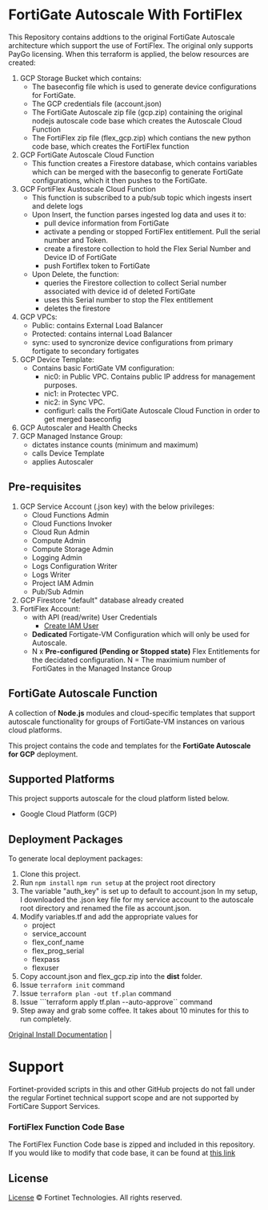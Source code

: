 # FortiGate Autoscale With FortiFlex
This Repository contains addtions to the original FortiGate Autoscale architecture which support the use of FortiFlex.  The original only supports PayGo licensing.  When this terraform is applied, the below resources are created:

1. GCP Storage Bucket which contains:
    - The baseconfig file which is used to generate device configurations for FortiGate.  
    - The GCP credentials file (account.json)
    - The FortiGate Autoscale zip file (gcp.zip) containing the original nodejs autoscale code base which creates the Autoscale Cloud Function
    - The FortiFlex zip file (flex_gcp.zip) which contians the new python code base, which creates the FortiFlex function
1. GCP FortiGate Autoscale Cloud Function
    - This function creates a Firestore database, which contains variables which can be merged with the baseconfig to generate FortiGate configurations, which it then pushes to the FortiGate.
1. GCP FortiFlex Austoscale Cloud Function
    - This function is subscribed to a pub/sub topic which ingests insert and delete logs
    - Upon Insert, the function parses ingested log data and uses it to:
        - pull device information from FortiGate 
        - activate a pending or stopped FortiFlex entitlement. Pull the serial number and Token.
        - create a firestore collection to hold the Flex Serial Number and Device ID of FortiGate
        - push Fortiflex token to FortiGate
    - Upon Delete, the function:
        - queries the Firestore collection to collect Serial number associated with device id of deleted FortiGate
        - uses this Serial number to stop the Flex entitlement
        - deletes the firestore
1. GCP VPCs:
    - Public: contains External Load Balancer
    - Protected: contains internal Load Balancer
    - sync: used to syncronize device configurations from primary fortigate to secondary fortigates
1. GCP Device Template:
    - Contains basic FortiGate VM configuration:
        - nic0: in Public VPC.  Contains public IP address for management purposes.
        - nic1: in Protectec VPC.
        - nic2: in Sync VPC.
        - configurl: calls the FortiGate Autoscale Cloud Function in order to get merged baseconfig
1. GCP Autoscaler and Health Checks
1. GCP Managed Instance Group:
    - dictates instance counts (minimum and maximum)
    - calls Device Template
    - applies Autoscaler

## Pre-requisites
1. GCP Service Account (.json key) with the below privileges:
    - Cloud Functions Admin
    - Cloud Functions Invoker
    - Cloud Run Admin
    - Compute Admin
    - Compute Storage Admin
    - Logging Admin
    - Logs Configuration Writer
    - Logs Writer
    - Project IAM Admin
    - Pub/Sub Admin
1. GCP Firestore "default" database already created
1. FortiFlex Account:
    - with API (read/write) User Credentials  
        - [Create IAM User](https://docs.fortinet.com/document/forticloud/21.2.0/identity-access-management-iam/282341/adding-an-api-user)
    - **Dedicated** Fortigate-VM Configuration which will only be used for Autoscale.
    - N x **Pre-configured (Pending or Stopped state)** Flex Entitlements for the decidated configuration.  N = The maximium number of FortiGates in the Managed Instance Group

## FortiGate Autoscale Function
A collection of **Node.js** modules and cloud-specific templates that support autoscale functionality for groups of FortiGate-VM instances on various cloud platforms.

This project contains the code and templates for the **FortiGate Autoscale for GCP** deployment.


## Supported Platforms

This project supports autoscale for the cloud platform listed below.

-  Google Cloud Platform (GCP)

## Deployment Packages

To generate local deployment packages:

1. Clone this project.
1. Run ```npm install``` ```npm run setup``` at the project root directory
1. The variable "auth_key" is set up to default to account.json  In my setup, I downloaded the .json key file for my service account to the autoscale root directory and renamed the file as account.json.
1. Modify variables.tf and add the appropriate values for
    - project
    - service_account
    - flex_conf_name
    - flex_prog_serial
    - flexpass
    - flexuser
1. Copy account.json and flex_gcp.zip into the **dist** folder.
1. Issue ```terraform init``` command
1. Issue ```terraform plan -out tf.plan``` command
1. Issue ```terraform apply tf.plan --auto-approve`` command
1. Step away and grab some coffee.  It takes about 10 minutes for this to run completely.

[Original Install Documentation](https://docs.fortinet.com/document/fortigate-public-cloud/7.2.0/gcp-administration-guide/971604/deployment)    |

# Support

Fortinet-provided scripts in this and other GitHub projects do not fall under the regular Fortinet technical support scope and are not supported by FortiCare Support Services.


### FortiFlex Function Code Base
The FortiFlex Function Code base is zipped and included in this repository.  If you would like to modify that code base, it can be found at [this link](https://github.com/fortidg/gcp-flex-autoscale)

## License

[License](https://github.com/fortinet/fortigate-autoscale-gcp/blob/main/LICENSE) © Fortinet Technologies. All rights reserved.
